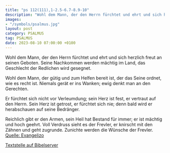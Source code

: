 ```yaml
---
title: "ps 112(111),1-2.5-6.7-8.9-10"
description: "Wohl dem Mann, der den Herrn fürchtet und ehrt und sich herzlich freut an seinen Geboten. Seine Nachkommen werden mächtig im Land, das Geschlecht der Redlichen wird gesegnet.  Wohl dem Mann, der gütig und zum Helfen bereit ist, der das Seine ordnet, wie es recht ist. Niemals g...."
images:
- "/symbols/psalmus.jpg"
layout: post
category: PSALMUS
tag: PSALMUS
date: 2023-08-10 07:00:00 +0100
---
```

Wohl dem Mann, der den Herrn fürchtet und ehrt
und sich herzlich freut an seinen Geboten.
Seine Nachkommen werden mächtig im Land,
das Geschlecht der Redlichen wird gesegnet.

Wohl dem Mann, der gütig und zum Helfen bereit ist,
der das Seine ordnet, wie es recht ist.
Niemals gerät er ins Wanken;
ewig denkt man an den Gerechten.<!--more-->

Er fürchtet sich nicht vor Verleumdung;
sein Herz ist fest, er vertraut auf den Herrn.
Sein Herz ist getrost, er fürchtet sich nie;
denn bald wird er herabschauen auf seine Bedränger.

Reichlich gibt er den Armen,
sein Heil hat Bestand für immer;
er ist mächtig und hoch geehrt.
Voll Verdruss sieht es der Frevler,
er knirscht mit den Zähnen und geht zugrunde.
Zunichte werden die Wünsche der Frevler.<br>
[Quelle: Evangelizo](https://evangeliumtagfuertag.org/DE/gospel)

[Textstelle auf Bibelserver](https://www.bibleserver.com/EU/ps112(111),1-2.5-6.7-8.9-10)
